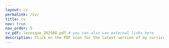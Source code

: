 ```yaml
---
layout: cv
permalink: /cv/
title: cv
nav: true
nav_order: 5
cv_pdf: levesque_202508.pdf # you can also use external links here
description: Click on the PDF icon for the latest version of my curriculum vitæ.
---
```

